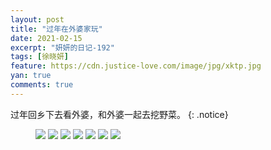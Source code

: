 ```yaml
---
layout: post
title: "过年在外婆家玩"
date: 2021-02-15
excerpt: "妍妍的日记-192"
tags: [徐晓妍]
feature: https://cdn.justice-love.com/image/jpg/xktp.jpg
yan: true
comments: true
---
```

过年回乡下去看外婆，和外婆一起去挖野菜。
{: .notice}
<figure>
    <img src="{{ site.staticUrl }}/yanyan/image/waipojiawan0.jpg" />
    <img src="{{ site.staticUrl }}/yanyan/image/waipojiawan1.jpg" />
    <img src="{{ site.staticUrl }}/yanyan/image/waipojiawan2.jpg" />
    <img src="{{ site.staticUrl }}/yanyan/image/waipojiawan3.jpg" />
    <img src="{{ site.staticUrl }}/yanyan/image/waipojiawan4.jpg" />
    <img src="{{ site.staticUrl }}/yanyan/image/waipojiawan5.jpg" />
    <img src="{{ site.staticUrl }}/yanyan/image/waipojiawan6.jpg" />
</figure>
